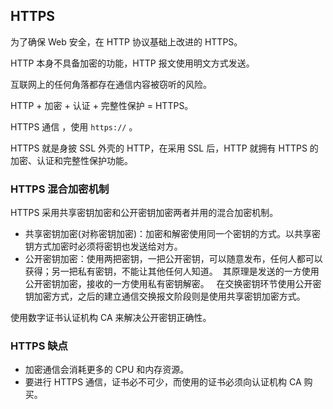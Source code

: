 ## HTTPS

为了确保 Web 安全，在 HTTP 协议基础上改进的 HTTPS。

HTTP 本身不具备加密的功能，HTTP 报文使用明文方式发送。

互联网上的任何角落都存在通信内容被窃听的风险。

HTTP + 加密 + 认证 + 完整性保护 = HTTPS。

HTTPS 通信 ，使用 `https://` 。

HTTPS 就是身披 SSL 外壳的 HTTP，在采用 SSL 后，HTTP 就拥有 HTTPS 的加密、认证和完整性保护功能。

### HTTPS 混合加密机制

HTTPS 采用共享密钥加密和公开密钥加密两者并用的混合加密机制。

* 共享密钥加密(对称密钥加密)：加密和解密使用同一个密钥的方式。以共享密钥方式加密时必须将密钥也发送给对方。
* 公开密钥加密：使用两把密钥，一把公开密钥，可以随意发布，任何人都可以获得；另一把私有密钥，不能让其他任何人知道。
  其原理是发送的一方使用公开密钥加密，接收的一方使用私有密钥解密。
  
在交换密钥环节使用公开密钥加密方式，之后的建立通信交换报文阶段则是使用共享密钥加密方式。

使用数字证书认证机构 CA 来解决公开密钥正确性。

### HTTPS 缺点

* 加密通信会消耗更多的 CPU 和内存资源。
* 要进行 HTTPS 通信，证书必不可少，而使用的证书必须向认证机构 CA 购买。






